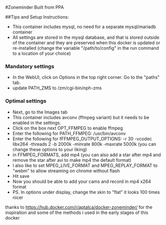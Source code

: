 #Zoneminder
Built from PPA

##Tips and Setup Instructions:
- This container includes mysql, no need for a separate mysql/mariadb container
- All settings are stored in the mysql database, and that is stored outside of the container and they are preserved when this docker is updated or re-installed (change the variable "/path/to/config" in the run command to a location of your choice)

### Mandatory settings
- In the WebUI, click on Options in the top right corner. Go to the "paths" tab.
- update PATH_ZMS to /zm/cgi-bin/nph-zms

### Optimal settings
- Next, go to the Images tab
- This container includes avconv (ffmpeg variant) but it needs to be enabled in the settings. 
- Click on the box next OPT_FFMPEG to enable ffmpeg
- Enter the following for PATH_FFMPEG: /usr/bin/avconv
- Enter the following for fFFMPEG_OUTPUT_OPTIONS: -r 30 -vcodec libx264 -threads 2 -b 2000k -minrate 800k -maxrate 5000k (you can change these options to your liking)
- in FFMPEG_FORMATS, add mp4 (you can also add a star after mp4 and remove the star after avi to make mp4 the default format)
- I also like to set MPEG_LIVE_FORMAT and MPEG_REPLAY_FORMAT to "webm" to allow streaming on chrome without flash
- Hit save
- Now you should be able to add your cams and record in mp4 x264 format
- PS. In options under display, change the skin to "flat" it looks 100 times nicer

thanks to https://hub.docker.com/r/aptalca/docker-zoneminder/ for the inspiration and some of the methods i used in the early stages of this docker
